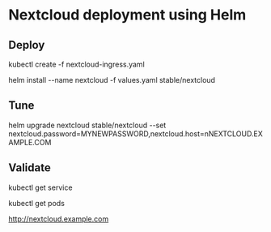 # Nextcloud deployment using Helm

## Deploy
kubectl create -f nextcloud-ingress.yaml

helm install --name nextcloud -f values.yaml stable/nextcloud

## Tune
helm upgrade nextcloud stable/nextcloud --set nextcloud.password=MYNEWPASSWORD,nextcloud.host=nNEXTCLOUD.EXAMPLE.COM

## Validate
kubectl get service

kubectl get pods

http://nextcloud.example.com
